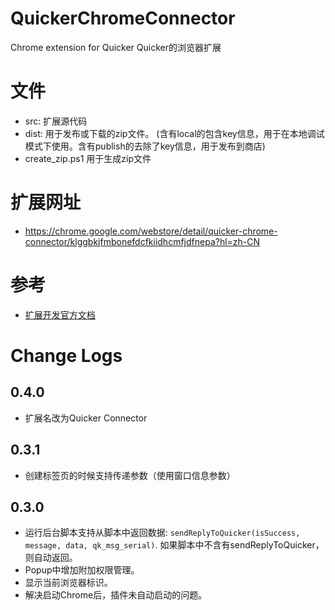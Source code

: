 # QuickerChromeConnector
Chrome extension for Quicker  Quicker的浏览器扩展


# 文件
- src:  扩展源代码
- dist: 用于发布或下载的zip文件。
(含有local的包含key信息，用于在本地调试模式下使用。含有publish的去除了key信息，用于发布到商店)
- create_zip.ps1   用于生成zip文件

# 扩展网址
- https://chrome.google.com/webstore/detail/quicker-chrome-connector/klggbkjfmbonefdcfkiidhcmfjdfnepa?hl=zh-CN

# 参考
- [扩展开发官方文档](https://developer.chrome.com/extensions)

# Change Logs

## 0.4.0
- 扩展名改为Quicker Connector

## 0.3.1
- 创建标签页的时候支持传递参数（使用窗口信息参数）

## 0.3.0
- 运行后台脚本支持从脚本中返回数据: `sendReplyToQuicker(isSuccess, message, data, qk_msg_serial)`. 如果脚本中不含有sendReplyToQuicker，则自动返回。
- Popup中增加附加权限管理。
- 显示当前浏览器标识。
- 解决启动Chrome后，插件未自动启动的问题。

